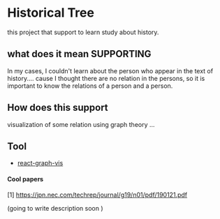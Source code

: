 # Historical Tree

this project that support to learn study about history.

## what does it mean SUPPORTING

In my cases, I couldn't learn about the person who appear in the text of history....
cause I thought there are no relation in the persons, so it is important to know the relations of a person and a person.

## How does this support

visualization of some relation using graph theory ...

## Tool

- [react-graph-vis](https://github.com/crubier/react-graph-vis)

#### Cool papers
[1] https://jpn.nec.com/techrep/journal/g19/n01/pdf/190121.pdf

(going to write description soon )

